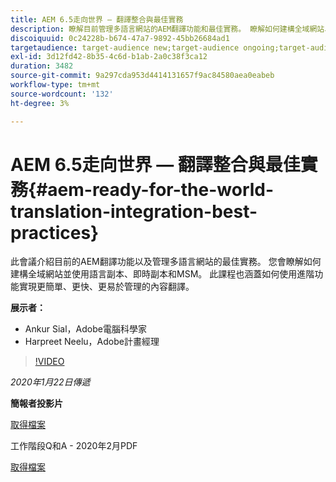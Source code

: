 ```yaml
---
title: AEM 6.5走向世界 — 翻譯整合與最佳實務
description: 瞭解目前管理多語言網站的AEM翻譯功能和最佳實務。 瞭解如何建構全域網站、使用語言副本、即時副本和MSM。 使用進階功能，實現更簡單、更快、更易於管理的內容翻譯。
discoiquuid: 0c24228b-b674-47a7-9892-45bb26684ad1
targetaudience: target-audience new;target-audience ongoing;target-audience upgrader
exl-id: 3d12fd42-8b35-4c6d-b1ab-2a0c38f3ca12
duration: 3482
source-git-commit: 9a297cda953d4414131657f9ac84580aea0eabeb
workflow-type: tm+mt
source-wordcount: '132'
ht-degree: 3%

---
```


# AEM 6.5走向世界 — 翻譯整合與最佳實務{#aem-ready-for-the-world-translation-integration-best-practices}

此會議介紹目前的AEM翻譯功能以及管理多語言網站的最佳實務。 您會瞭解如何建構全域網站並使用語言副本、即時副本和MSM。 此課程也涵蓋如何使用進階功能實現更簡單、更快、更易於管理的內容翻譯。

**展示者：**

* Ankur Sial，Adobe電腦科學家
* Harpreet Neelu，Adobe計畫經理

>[!VIDEO](https://video.tv.adobe.com/v/31153?quality=9)

*2020年1月22日傳遞*

**簡報者投影片**

[取得檔案](assets/gems-2020-translations.pdf)

工作階段Q和A - 2020年2月PDF

[取得檔案](assets/aem-gems-translationqnafeb2020.pdf)
